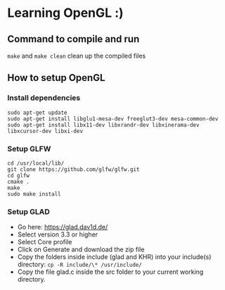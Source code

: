 # Learning OpenGL :)

## Command to compile and run

`make` and `make clean` clean up the compiled files

## How to setup OpenGL

### Install dependencies

```shell
sudo apt-get update
sudo apt-get install libglu1-mesa-dev freeglut3-dev mesa-common-dev
sudo apt-get install libx11-dev libxrandr-dev libxinerama-dev libxcursor-dev libxi-dev
```

### Setup GLFW

```shell
cd /usr/local/lib/
git clone https://github.com/glfw/glfw.git
cd glfw
cmake .
make
sudo make install
```

### Setup GLAD

- Go here: <https://glad.dav1d.de/>
- Select version 3.3 or higher
- Select Core profile
- Click on Generate and download the zip file
- Copy the folders inside include (glad and KHR) into your include(s) directory: `cp -R include/\* /usr/include/`
- Copy the file glad.c inside the src folder to your current working directory.
